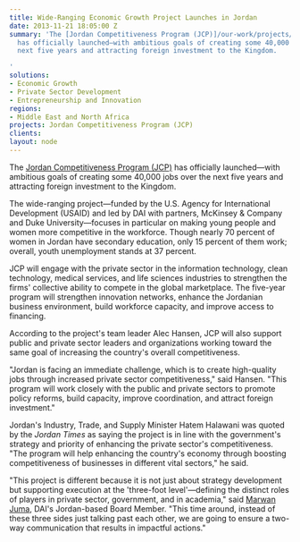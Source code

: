 ```yaml
---
title: Wide-Ranging Economic Growth Project Launches in Jordan
date: 2013-11-21 18:05:00 Z
summary: 'The [Jordan Competitiveness Program (JCP)]/our-work/projects/jordan-competitiveness-program-jcp()
  has officially launched—with ambitious goals of creating some 40,000 jobs over the
  next five years and attracting foreign investment to the Kingdom.

'
solutions:
- Economic Growth
- Private Sector Development
- Entrepreneurship and Innovation
regions:
- Middle East and North Africa
projects: Jordan Competitiveness Program (JCP)
clients: 
layout: node
---
```


The [Jordan Competitiveness Program (JCP)][1] has officially launched—with ambitious goals of creating some 40,000 jobs over the next five years and attracting foreign investment to the Kingdom.

The wide-ranging project—funded by the U.S. Agency for International Development (USAID) and led by DAI with partners, McKinsey & Company and Duke University—focuses in particular on making young people and women more competitive in the workforce. Though nearly 70 percent of women in Jordan have secondary education, only 15 percent of them work; overall, youth unemployment stands at 37 percent.

JCP will engage with the private sector in the information technology, clean technology, medical services, and life sciences industries to strengthen the firms' collective ability to compete in the global marketplace. The five-year program will strengthen innovation networks, enhance the Jordanian business environment, build workforce capacity, and improve access to financing.

According to the project's team leader Alec Hansen, JCP will also support public and private sector leaders and organizations working toward the same goal of increasing the country's overall competitiveness.

"Jordan is facing an immediate challenge, which is to create high-quality jobs through increased private sector competitiveness," said Hansen. "This program will work closely with the public and private sectors to promote policy reforms, build capacity, improve coordination, and attract foreign investment."

Jordan's Industry, Trade, and Supply Minister Hatem Halawani was quoted by the _Jordan Times_ as saying the project is in line with the government's strategy and priority of enhancing the private sector's competitiveness. "The program will help enhancing the country's economy through boosting competitiveness of businesses in different vital sectors," he said.

 "This project is different because it is not just about strategy development but supporting execution at the 'three-foot level'—defining the distinct roles of players in private sector, government, and in academia," said [Marwan Juma][2], DAI's Jordan-based Board Member. "This time around, instead of these three sides just talking past each other, we are going to ensure a two-way communication that results in impactful actions."

[1]: /our-work/projects/jordan-competitiveness-program-jcp
[2]: /who-we-are/board/marwan-juma
